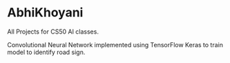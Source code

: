 # AbhiKhoyani

All Projects for CS50 AI classes.

Convolutional Neural Network implemented using TensorFlow Keras to train model to identify road sign.
